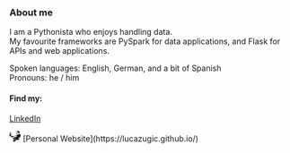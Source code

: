 ### About me
I am a Pythonista who enjoys handling data. <br>
My favourite frameworks are PySpark for data applications, and Flask for APIs and web applications.

Spoken languages: English, German, and a bit of Spanish <br>
Pronouns: he / him

#### Find my:
[LinkedIn](https://www.linkedin.com/in/lucazugic/)

<img src="https://github.com/LucaZugic/lucazugic.github.io/blob/main/coding_me.png" alt="drawing" width="20"/>
[Personal Website](https://lucazugic.github.io/)
